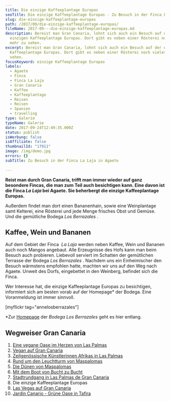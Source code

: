 ```yaml
---
title: Die einzige Kaffeeplantage Europas
seoTitle: Die einzige Kaffeeplantage Europas - Zu Besuch in der Finca La Laja
slug: die-einzige-kaffeeplantage-europas
path: /2017/09/die-einzige-kaffeeplantage-europas/
fileName: 2017-09---die-einzige-kaffeeplantage-europas.md
description: Bereist man Gran Canaria, lohnt sich auch ein Besuch auf der
  einzigen Kaffeeplantage Europas. Dort gibt es neben einer Rösterei noch vieles
  mehr zu sehen.
excerpt: Bereist man Gran Canaria, lohnt sich auch ein Besuch auf der einzigen
  Kaffeeplantage Europas. Dort gibt es neben einer Rösterei noch vieles mehr zu
  sehen.
focusKeyword: einzige Kaffeeplantage Europas
labels:
  - Agaete
  - Finca
  - Finca La Laja
  - Gran Canaria
  - Kaffee
  - Kaffeeplantage
  - Reisen
  - Reisen
  - Spanien
  - travelling
type: Galerie
typeName: Galerie
date: 2017-09-24T12:49:35.000Z
status: publish
isWerbung: false
isAffiliate: false
thumbnailId: "17911"
image: /img/demo.jpg
errors: {}
subTitle: Zu Besuch in der Finca La Laja in Agaete
  
---
```


**Reist man durch Gran Canaria, trifft man immer wieder auf ganz besondere
Fincas, die man zum Teil auch besichtigen kann. Eine davon ist die Finca _La
Laja_ bei Agaete. Sie beherbergt die einzige Kaffeeplantage Europas.**

Außerdem findet man dort einen Bananenhain, sowie eine Weinplantage samt
Kelterei, eine Rösterei und jede Menge frisches Obst und Gemüse. Und die
gemütliche Bodega _Los Berrazales_ .

## Kaffee, Wein und Bananen

Auf dem Gebiet der Finca  _La Laja_ werden neben Kaffee, Wein und Bananen auch
noch Mangos angebaut. Alle Erzeugnisse des Hofs kann man beim Besuch auch
probieren. Liebevoll serviert im Schatten der gemütlichen Terrasse der Bodega
_Los Berrazales_ . Nachdem uns ein Einheimischer den Besuch wärmstens empfohlen
hatte, machten wir uns auf den Weg nach Agaete. Unweit des Dorfs, eingebettet in
den Weinberg, befindet sich die Finca.

Wer Interesse hat, die einzige Kaffeeplantage Europas zu besichtigen, informiert
sich am besten vorab auf der Homepage\* der Bodega. Eine Voranmeldung ist immer
sinnvoll.

[myflickr tag="annelosberrazales"]

\*Zur [Homepage](http://www.bodegalosberrazales.com/) der _Bodega Los
Berrazales_ geht es hier entlang.

## Wegweiser Gran Canaria

1.  [Eine vegane Oase im Herzen von Las Palmas](/2017/05/la-hierba-luisa-cocina-de-la-huerta/)
1.  [Vegan auf Gran Canaria](/2017/05/vegan-auf-gran-canaria/)
1.  [Zeitgenössische Künstlerinnen Afrikas in Las Palmas](/2017/06/el-iris-de-lucy-las-palmas/)
1.  [Rund um den Leuchtturm von Maspalomas](/2017/06/rund-um-den-leuchtturm-von-maspalomas/)
1.  [Die Dünen von Maspalomas](/2017/07/die-duenen-von-maspalomas/)
1.  [Mit dem Boot von Bucht zu Bucht](/2017/07/gran-canaria-der-sueden/)
1.  [Stadtrundgang in Las Palmas de Gran Canaria](/2017/08/las-palmas-de-gran-canaria/)
1.  Die einzige Kaffeeplantage Europas
1.  [Las Vegas auf Gran Canaria](/2017/09/bananen-papayas-und-esel-las-vegas-auf-gran-canaria/)
1.  [Jardín Canario - Grüne Oase in Tafira](/2017/09/jardin-canario-gruene-oase-in-tafira/)

  